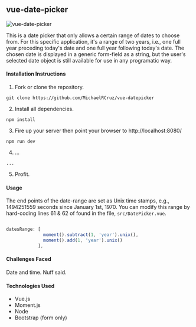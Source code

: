 ## vue-date-picker

![vue-date-picker](./datepicker.jpg)


This is a date picker that only allows a certain range of dates to choose from. For this specific application, it's a range of two years, i.e., one full year preceding today's date and one full year following today's date. The chosen date is displayed in a generic form-field as a string, but the user's selected date object is still available for use in any programatic way.

#### Installation Instructions

1. Fork or clone the repository.
```
git clone https://github.com/MichaelRCruz/vue-datepicker
```

2. Install all dependencies.
```
npm install
```

3. Fire up your server then point your browser to http://localhost:8080/
```
npm run dev
```

4. ...
```
...
```

5. Profit.

#### Usage

The end points of the date-range are set as Unix time stamps, e.g., 1494251559 seconds since January 1st, 1970. You can modify this range by hard-coding lines 61 & 62 of found in the file, `src/DatePicker.vue`.

```javascript

datesRange: [
              moment().subtract(1, 'year').unix(),
              moment().add(1, 'year').unix()
            ],

```

#### Challenges Faced

Date and time. Nuff said.

#### Technologies Used

* Vue.js
* Moment.js
* Node
* Bootstrap (form only)
